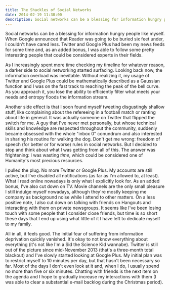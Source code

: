 ```yaml
---
title: The Shackles of Social Networks
date: 2014-02-19 11:30:00
description: Social networks can be a blessing for information hungry people like myself.
---
```


Social networks can be a blessing for information hungry people like myself. When Google announced that Reader was going to be buried six feet under, I couldn't have cared less. Twitter and Google Plus had been my news feeds for some time and, as an added bonus, I was able to follow some pretty interesting people that could be considered experts in their fields.

As I increasingly spent more time checking my timeline for whatever reason, a darker side to social networking started surfacing. Looking back now, the information overload was inevitable. Without realizing it, my usage of Twitter and Google Plus could be mathematically described as a Gaussian function and I was on the fast track to reaching the peak of the bell curve. As you approach it, you lose the ability to efficiently filter what meets your needs and entropy floods the information stream.

Another side effect is that I soon found myself tweeting disgustingly shallow stuff, like complaining about the refereeing in a football match or ranting about life in general. It was actually someone on Twitter that flipped the switch for me. A guy that I've never met personally, but whose technical skills and knowledge are respected throughout the community, suddenly became obsessed with the whole "inbox 0" conundrum and also interested in sharing his routine for walking the dog. Don't get me wrong: freedom of speech (for better or for worse) rules in social networks. But I decided to stop and think about what I was getting from all of this. The answer was frightening: I was wasting *time*, which could be considered one of Humanity's most precious resources.

I pulled the plug. No more Twitter or Google Plus. My accounts are still active, but I've disabled all notifications (as far as I'm allowed to, at least). What I read online nowadays is only what I explicitly look for. As an added bonus, I've also cut down on TV. Movie channels are the only small pleasure I still indulge myself nowadays, although they're mostly keeping me company as background noise while I attend to other matters. On a less positive note, I also cut down on talking with friends on Hangouts and interacting with them on private newsgroups. It seems like I've been losing touch with some people that I consider close friends, but time is so short these days that I end up using what little of it I have left to dedicate myself to my family.

All in all, it feels good. The initial fear of suffering from information deprivation quickly vanished. It's okay to not know everything about everything (it's not like I'm a Sid the Science Kid wannabe). Twitter is still out of the picture since mid-November 2013 (that's a three-month total blackout) and I've slowly started looking at Google Plus. My initial plan was to restrict myself to 10 minutes per day, but that hasn't been necessary so far. Most of the days I don't even look at it and, when I do, I usually spend no more than five or six minutes. Chatting with friends is the next item on the agenda and I hope to gradually increase my interactions with them (I was able to clear a substantial e-mail backlog during the Christmas period).
